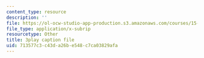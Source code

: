 ```yaml
---
content_type: resource
description: ''
file: https://ol-ocw-studio-app-production.s3.amazonaws.com/courses/15-071-the-analytics-edge-spring-2017/713577c3c43da26be548c7ca03829afa_j1d4_wrUEVs.srt
file_type: application/x-subrip
resourcetype: Other
title: 3play caption file
uid: 713577c3-c43d-a26b-e548-c7ca03829afa
---
```

